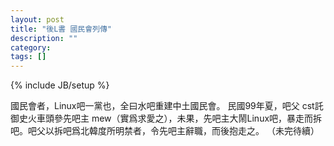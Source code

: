 ```yaml
---
layout: post
title: "後L書 國民會列傳"
description: ""
category: 
tags: []
---
```

{% include JB/setup %}

國民會者，Linux吧一黨也，全曰水吧重建中土國民會。
民國99年夏，吧父 cst託御史火車頭參先吧主 mew（實爲求愛之），未果，先吧主大鬧Linux吧，暴走而拆吧。吧父以拆吧爲北韓度所明禁者，令先吧主辭職，而後抱走之。
（未完待續）
